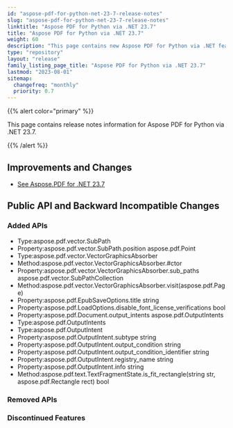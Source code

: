 ```yaml
---
id: "aspose-pdf-for-python-net-23-7-release-notes"
slug: "aspose-pdf-for-python-net-23-7-release-notes"
linktitle: "Aspose PDF for Python via .NET 23.7"
title: "Aspose PDF for Python via .NET 23.7"
weight: 60
description: "This page contains new Aspose PDF for Python via .NET features, enhancement, and bug fixes in 2023, version 23.7."
type: "repository"
layout: "release"
family_listing_page_title: "Aspose PDF for Python via .NET 23.7"
lastmod: "2023-08-01"
sitemap:
  changefreq: "monthly"
  priority: 0.7
---
```


{{% alert color="primary" %}}

This page contains release notes information for Aspose PDF for Python via .NET 23.7.

{{% /alert %}}

## Improvements and Changes

- [See Aspose.PDF for .NET 23.7](/pdf/net/release-notes/2023/aspose-pdf-for-net-23-7-release-notes/)

## Public API and Backward Incompatible Changes

### Added APIs
* Type:aspose.pdf.vector.SubPath
* Property:aspose.pdf.vector.SubPath.position aspose.pdf.Point
* Type:aspose.pdf.vector.VectorGraphicsAbsorber
* Method:aspose.pdf.vector.VectorGraphicsAbsorber.#ctor
* Property:aspose.pdf.vector.VectorGraphicsAbsorber.sub_paths aspose.pdf.vector.SubPathCollection
* Method:aspose.pdf.vector.VectorGraphicsAbsorber.visit(aspose.pdf.Page)
* Property:aspose.pdf.EpubSaveOptions.title string
* Property:aspose.pdf.LoadOptions.disable_font_license_verifications bool
* Property:aspose.pdf.Document.output_intents aspose.pdf.OutputIntents
* Type:aspose.pdf.OutputIntents
* Type:aspose.pdf.OutputIntent
* Property:aspose.pdf.OutputIntent.subtype string
* Property:aspose.pdf.OutputIntent.output_condition string
* Property:aspose.pdf.OutputIntent.output_condition_identifier string
* Property:aspose.pdf.OutputIntent.registry_name string
* Property:aspose.pdf.OutputIntent.info string
* Method:aspose.pdf.text.TextFragmentState.is_fit_rectangle(string str, aspose.pdf.Rectangle rect) bool
### Removed APIs

### Discontinued Features
